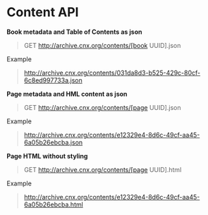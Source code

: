 Content API
===========

**Book metadata and Table of Contents as json**

  >GET http://archive.cnx.org/contents/[book UUID].json

Example

  >http://archive.cnx.org/contents/031da8d3-b525-429c-80cf-6c8ed997733a.json

**Page metadata and HML content as json**

  >GET http://archive.cnx.org/contents/[page UUID].json

Example

  >http://archive.cnx.org/contents/e12329e4-8d6c-49cf-aa45-6a05b26ebcba.json

**Page HTML without styling**

  >GET http://archive.cnx.org/contents/[page UUID].html

Example

  >http://archive.cnx.org/contents/e12329e4-8d6c-49cf-aa45-6a05b26ebcba.html

